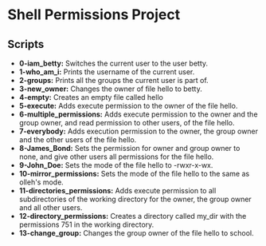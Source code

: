 # Shell Permissions Project
## Scripts
- **0-iam_betty:** Switches the current user to the user betty.
- **1-who_am_i:** Prints the username of the current user.
- **2-groups:** Prints all the groups the current user is part of.
- **3-new_owner:** Changes the owner of file hello to betty.
- **4-empty:** Creates an empty file called hello
- **5-execute:** Adds execute permission to the owner of the file hello.
- **6-multiple_permissions:** Adds execute permission to the owner and the group owner, and read permission to other users, of the file hello.
- **7-everybody:** Adds execution permission to the owner, the group owner and the other users of the file hello.
- **8-James_Bond:** Sets the permission for owner and group owner to none, and give other users all permissions for the file hello.
- **9-John_Doe:** Sets the mode of the file hello to -rwxr-x-wx.
- **10-mirror_permissions:** Sets the mode of the file hello to the same as olleh's mode.
- **11-directories_permissions:** Adds execute permission to all subdirectories of the working directory for the owner, the group owner and all other users.
- **12-directory_permissions:** Creates a directory called my_dir with the permissions 751 in the working directory.
- **13-change_group:** Changes the group owner of the file hello to school.
